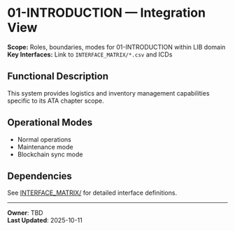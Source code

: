 # 01-INTRODUCTION — Integration View

**Scope:** Roles, boundaries, modes for 01-INTRODUCTION within LIB domain  
**Key Interfaces:** Link to `INTERFACE_MATRIX/*.csv` and ICDs

## Functional Description

This system provides logistics and inventory management capabilities specific to its ATA chapter scope.

## Operational Modes

- Normal operations
- Maintenance mode
- Blockchain sync mode

## Dependencies

See [INTERFACE_MATRIX/](./INTERFACE_MATRIX/) for detailed interface definitions.

---

**Owner**: TBD  
**Last Updated**: 2025-10-11
